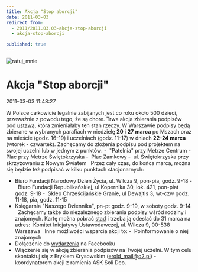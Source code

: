 ```yaml
---
title: Akcja "Stop aborcji"
date: 2011-03-03
redirect_from: 
  - 2011/2011.03.03-akcja-stop-aborcji
  - akcja-stop-aborcji

published: true
---
```



![ratuj_mnie](images/stories/2011/ratuj_mnie.jpg)

# Akcja "Stop aborcji"

<time>2011-03-03 11:48:27</time>




W Polsce całkowicie legalnie zabijanych jest co roku około 500 dzieci, przeważnie z powodu tego, że są chore. Trwa akcja zbierania podpisów pod [ustawą](http://www.stopaborcji.pl/ustawa/?category_name=tekst), która zmieniałaby ten stan rzeczy.
W Warszawie podpisy będą zbierane w wybranych parafiach w niedzielę **20** i **27** **marca** po Mszach oraz na mieście (godz. 16-19) i uczelniach (godz. 11-17) w dniach **22-24 marca** (wtorek - czwartek).
Zachęcamy do złożenia podpisu pod projektem na swojej uczelni lub w jednym z punktów:
-  "Patelnia" przy Metrze Centrum
-  Plac przy Metrze Świętokrzyska
-  Plac Zamkowy
-  ul. Świętokrzyska przy skrzyżowaniu z Nowym Światem
 
Przez cały czas, do końca marca, można się będzie też podpisać w kilku punktach stacjonarnych:
- Biuro Fundacji Narodowy Dzień Życia, ul. Wilcza 9, pon-pia, godz. 9-18
-  Biuro Fundacji Republikańskiej, ul Kopernika 30, lok. 421, pon-piat godz. 9-18
-  Sklep Chrześcijańskie Granie, ul Dewajtis 3, wt-czw godz. 11-18, pia, godz. 11-15
- Księgarnia "Naszego Dziennika", pn-pt godz. 9-19, w soboty godz. 9-14
 
Zachęcamy także do niezależnego zbierania podpisy wśród rodziny i znajomych. Kartę można pobrać [stąd](http://www.stopaborcji.pl/ustawa/wp-content/uploads/2011/02/Podpisy-karta.pdf) i trzeba ją odesłać do 31 marca na adres:  Komitet Inicjatywy Ustawodawczej, ul. Wilcza 9, 00-538 Warszawa
 
Inne możliwości wsparcia akcji to:
-  Poinformowanie o niej znajomych
- Dołączenie do [wydarzenia](http://www.facebook.com/event.php?eid=192656554090199) na Facebooku
- Włączenie się w akcję zbierania podpisów na Twojej uczelni. W tym celu skontaktuj się z Erykiem Krysowskim (erold_mail@o2.pl) - koordynatorem akcji z ramienia ASK Soli Deo.



<!--CONTENT FROM OLD SERVER (jos before 2013): 


W Polsce całkowicie legalnie zabijanych jest co roku około 500 dzieci, przeważnie z powodu tego, że są chore. Trwa akcja zbierania podpisów pod [ustawą](http://www.stopaborcji.pl/ustawa/?category_name=tekst), która zmieniałaby ten stan rzeczy.


W Warszawie podpisy będą zbierane w wybranych parafiach w niedzielę **20** i **27** **marca** po Mszach oraz na mieście (godz. 16-19) i uczelniach (godz. 11-17) w dniach **22-24 marca** (wtorek - czwartek).


Zachęcamy do złożenia podpisu pod projektem na swojej uczelni lub w jednym z punktów:


-  "Patelnia" przy Metrze Centrum


-  Plac przy Metrze Świętokrzyska


-  Plac Zamkowy


-  ul. Świętokrzyska przy skrzyżowaniu z Nowym Światem


 


Przez cały czas, do końca marca, można się będzie też podpisać w kilku punktach stacjonarnych:


- Biuro Fundacji Narodowy Dzień Życia, ul. Wilcza 9, pon-pia, godz. 9-18


-  Biuro Fundacji Republikańskiej, ul Kopernika 30, lok. 421, pon-piat godz. 9-18


-  Sklep Chrześcijańskie Granie, ul Dewajtis 3, wt-czw godz. 11-18, pia, godz. 11-15


- Księgarnia "Naszego Dziennika", pn-pt godz. 9-19, w soboty godz. 9-14


 


Zachęcamy także do niezależnego zbierania podpisy wśród rodziny i znajomych. Kartę można pobrać [stąd](http://www.stopaborcji.pl/ustawa/wp-content/uploads/2011/02/Podpisy-karta.pdf) i trzeba ją odesłać do 31 marca na adres:  Komitet Inicjatywy Ustawodawczej, ul. Wilcza 9, 00-538 Warszawa


 


Inne możliwości wsparcia akcji to:


-  Poinformowanie o niej znajomych


- Dołączenie do [wydarzenia](http://www.facebook.com/event.php?eid=192656554090199) na Facebooku


- Włączenie się w akcję zbierania podpisów na Twojej uczelni. W tym celu skontaktuj się z Erykiem Krysowskim (erold_mail@o2.pl) - koordynatorem akcji z ramienia ASK Soli Deo.




-->

<!--{{json:{"created_date":"2011-03-03 11:48:27","publish_down":"0000-00-00 00:00:00","id":"99"}}}-->